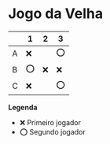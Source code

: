 # Jogo da Velha

|   | 1 | 2 | 3 |
|---|---|---|---|
| A |❌ |   |⭕ |
| B |⭕ |❌ |❌ |
| C |❌ |   | ⭕|

**Legenda**

- ❌ Primeiro jogador 
- ⭕ Segundo jogador